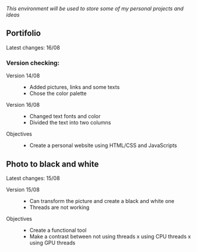 </body>
  <p><i>This environment will be used to store some of my personal projects and ideas</i></p> 
  <h2>Portifolio</h2>
  <p>Latest changes: 16/08</p>
  <h3>Version checking:</h3>
  <dl>
    <dt>Version 14/08</dt>
      <dd>
        <ul>
          <li>Added pictures, links and some texts</li>
          <li>Chose the color palette</li>
        </ul>
      </dd>
    <dt>Version 16/08</dt>
      <dd>
        <ul>
          <li>Changed text fonts and color</li>
          <li>Divided the text into two columns</li>
        </ul>
      </dd>
  </dl>
  <dl>
    <dt>Objectives</dt>
      <dd>
        <ul>
          <li>Create a personal website using HTML/CSS and JavaScripts</li>
        </ul>
      </dd>
  </dl>

  <h2>Photo to black and white</h2>
  <p>Latest changes: 15/08</p>
  <dl>
    <dt>Version 15/08</dt>
      <dd>
        <ul>
          <li>Can transform the picture and create a black and white one</li>
          <li>Threads are not working</li>
        </ul>
      </dd>
  </dl>
  <dl>
    <dt>Objectives</dt>
      <dd>
        <ul>
          <li>Create a functional tool</li>
          <li>Make a contrast between not using threads x using CPU threads x using GPU threads</li>
        </ul>
      </dd>
  </dl>
<body>
